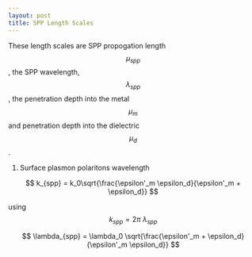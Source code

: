 ```yaml
---
layout: post
title: SPP Length Scales
---
```


  <!-- MathJax Script -->
  <script type="text/javascript" async
    src="https://cdn.jsdelivr.net/npm/mathjax@3/es5/tex-mml-chtml.js">
  </script>

 These length scales are SPP propogation length $$\mu_{spp}$$ , the SPP wavelength, $$\lambda_{spp}$$ , the penetration depth into the metal $$\mu_m$$ and penetration depth into the dielectric $$\mu_d$$.


1. Surface plasmon polaritons wavelength

$$
k_{spp} = k_0\sqrt{\frac{\epsilon'_m \epsilon_d}{\epsilon'_m + \epsilon_d}}
$$

using $$ k_{spp} = 2\pi \ \lambda_{spp} $$

$$
\lambda_{spp} = \lambda_0 \sqrt{\frac{\epsilon'_m + \epsilon_d}{\epsilon'_m \epsilon_d}}
$$
